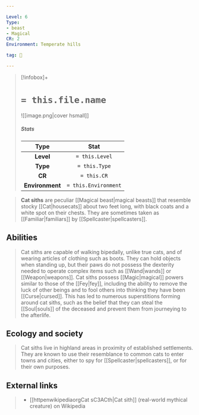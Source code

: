 ```yaml
---

Level: 6
Type:
- beast
- Magical
CR: 2
Environment: Temperate hills

tag: 👹

---
```


> [!infobox]+
> #  `= this.file.name`
> ![[image.png|cover hsmall]]
> ##### Stats
> Type | Stat |
> :---:|:---:|
> **Level** | `= this.Level` |
> **Type** | `= this.Type` |
> **CR** | `= this.CR` |
> **Environment** | `= this.Environment` |



> **Cat siths** are peculiar [[Magical beast|magical beasts]] that resemble stocky [[Cat|housecats]] about two feet long, with black coats and a white spot on their chests. They are sometimes taken as [[Familiar|familiars]] by [[Spellcaster|spellcasters]].



## Abilities

> Cat siths are capable of walking bipedally, unlike true cats, and of wearing articles of clothing such as boots. They can hold objects when standing up, but their paws do not possess the dexterity needed to operate complex items such as [[Wand|wands]] or [[Weapon|weapons]].
> Cat siths possess [[Magic|magical]] powers similar to those of the [[Fey|fey]], including the ability to remove the luck of other beings and to fool others into thinking they have been [[Curse|cursed]]. This has led to numerous superstitions forming around cat siths, such as the belief that they can steal the [[Soul|souls]] of the deceased and prevent them from journeying to the afterlife.


## Ecology and society

> Cat siths live in highland areas in proximity of established settlements. They are known to use their resemblance to common cats to enter towns and cities, either to spy for [[Spellcaster|spellcasters]], or for their own purposes.




## External links

> - [[httpenwikipediaorgCat sC3ACth|Cat sìth]] (real-world mythical creature) on Wikipedia




